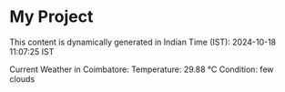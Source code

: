 # My Project

This content is dynamically generated in Indian Time (IST): 2024-10-18 11:07:25 IST


Current Weather in Coimbatore:
Temperature: 29.88 °C
Condition: few clouds
